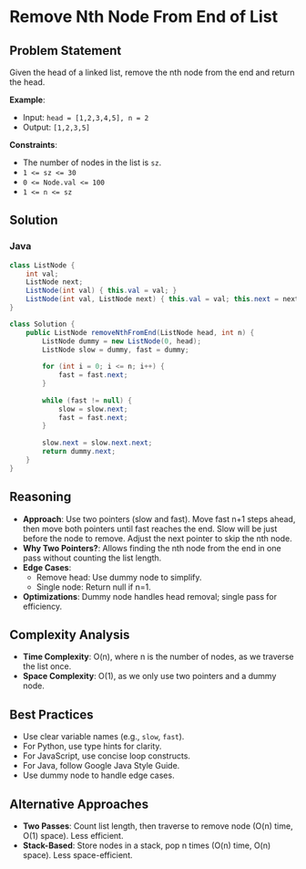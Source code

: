 # Remove Nth Node From End of List

## Problem Statement
Given the head of a linked list, remove the nth node from the end and return the head.

**Example**:
- Input: `head = [1,2,3,4,5], n = 2`
- Output: `[1,2,3,5]`

**Constraints**:
- The number of nodes in the list is `sz`.
- `1 <= sz <= 30`
- `0 <= Node.val <= 100`
- `1 <= n <= sz`

## Solution

### Java
```java
class ListNode {
    int val;
    ListNode next;
    ListNode(int val) { this.val = val; }
    ListNode(int val, ListNode next) { this.val = val; this.next = next; }
}

class Solution {
    public ListNode removeNthFromEnd(ListNode head, int n) {
        ListNode dummy = new ListNode(0, head);
        ListNode slow = dummy, fast = dummy;
        
        for (int i = 0; i <= n; i++) {
            fast = fast.next;
        }
        
        while (fast != null) {
            slow = slow.next;
            fast = fast.next;
        }
        
        slow.next = slow.next.next;
        return dummy.next;
    }
}
```

## Reasoning
- **Approach**: Use two pointers (slow and fast). Move fast n+1 steps ahead, then move both pointers until fast reaches the end. Slow will be just before the node to remove. Adjust the next pointer to skip the nth node.
- **Why Two Pointers?**: Allows finding the nth node from the end in one pass without counting the list length.
- **Edge Cases**:
  - Remove head: Use dummy node to simplify.
  - Single node: Return null if n=1.
- **Optimizations**: Dummy node handles head removal; single pass for efficiency.

## Complexity Analysis
- **Time Complexity**: O(n), where n is the number of nodes, as we traverse the list once.
- **Space Complexity**: O(1), as we only use two pointers and a dummy node.

## Best Practices
- Use clear variable names (e.g., `slow`, `fast`).
- For Python, use type hints for clarity.
- For JavaScript, use concise loop constructs.
- For Java, follow Google Java Style Guide.
- Use dummy node to handle edge cases.

## Alternative Approaches
- **Two Passes**: Count list length, then traverse to remove node (O(n) time, O(1) space). Less efficient.
- **Stack-Based**: Store nodes in a stack, pop n times (O(n) time, O(n) space). Less space-efficient.